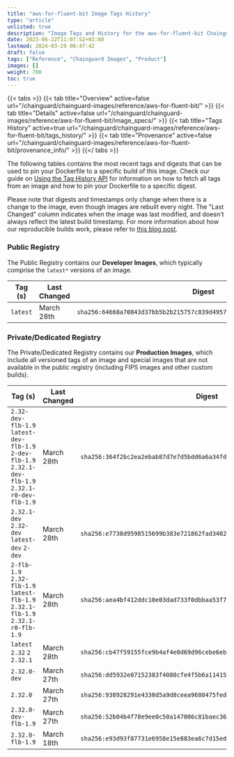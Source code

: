 ```yaml
---
title: "aws-for-fluent-bit Image Tags History"
type: "article"
unlisted: true
description: "Image Tags and History for the aws-for-fluent-bit Chainguard Image"
date: 2023-06-22T11:07:52+02:00
lastmod: 2024-03-29 00:47:42
draft: false
tags: ["Reference", "Chainguard Images", "Product"]
images: []
weight: 700
toc: true
---
```


{{< tabs >}}
{{< tab title="Overview" active=false url="/chainguard/chainguard-images/reference/aws-for-fluent-bit/" >}}
{{< tab title="Details" active=false url="/chainguard/chainguard-images/reference/aws-for-fluent-bit/image_specs/" >}}
{{< tab title="Tags History" active=true url="/chainguard/chainguard-images/reference/aws-for-fluent-bit/tags_history/" >}}
{{< tab title="Provenance" active=false url="/chainguard/chainguard-images/reference/aws-for-fluent-bit/provenance_info/" >}}
{{</ tabs >}}

The following tables contains the most recent tags and digests that can be used to pin your Dockerfile to a specific build of this image. Check our guide on [Using the Tag History API](/chainguard/chainguard-images/using-the-tag-history-api/) for information on how to fetch all tags from an image and how to pin your Dockerfile to a specific digest.

Please note that digests and timestamps only change when there is a change to the image, even though images are rebuilt every night. The "Last Changed" column indicates when the image was last modified, and doesn't always reflect the latest build timestamp. For more information about how our reproducible builds work, please refer to [this blog post](https://www.chainguard.dev/unchained/reproducing-chainguards-reproducible-image-builds).

### Public Registry
The Public Registry contains our **Developer Images**, which typically comprise the `latest*` versions of an image.

| Tag (s)   | Last Changed | Digest                                                                    |
|-----------|--------------|---------------------------------------------------------------------------|
|  `latest` | March 28th   | `sha256:64668a70843d37bb5b2b215757c839d49570e7be9610de38d3182791836ecd77` |


### Private/Dedicated Registry
The Private/Dedicated Registry contains our **Production Images**, which include all versioned tags of an image and special images that are not available in the public registry (including FIPS images and other custom builds).

| Tag (s)                                                                                               | Last Changed | Digest                                                                    |
|-------------------------------------------------------------------------------------------------------|--------------|---------------------------------------------------------------------------|
|  `2.32-dev-flb-1.9` `latest-dev-flb-1.9` `2-dev-flb-1.9` `2.32.1-dev-flb-1.9` `2.32.1-r0-dev-flb-1.9` | March 28th   | `sha256:364f2bc2ea2ebab87d7e7d5bdd6a6a34fdb2bdbcf7a2d5796dd25cce6fd4e147` |
|  `2.32.1-dev` `2.32-dev` `latest-dev` `2-dev`                                                         | March 28th   | `sha256:e7738d9598515699b383e721862fad3402d7387236806749ba28904bb34792d8` |
|  `2-flb-1.9` `2.32-flb-1.9` `latest-flb-1.9` `2.32.1-flb-1.9` `2.32.1-r0-flb-1.9`                     | March 28th   | `sha256:aea4bf412ddc10e03dad733f0dbbaa53f7509fd7f2b709efce28c5912abf2eac` |
|  `latest` `2.32` `2` `2.32.1`                                                                         | March 28th   | `sha256:cb47f59155fce9b4af4e0d69d96cebe6eb20cd972e1812c5f418885790b7e619` |
|  `2.32.0-dev`                                                                                         | March 27th   | `sha256:dd5932e07152383f4080cfe4f5b6a1141530d4fada394d2c40fd4567ea1e605a` |
|  `2.32.0`                                                                                             | March 27th   | `sha256:938928291e4330d5a9d8ceea9680475fedfdab8e1337ec62078293ecd0058bea` |
|  `2.32.0-dev-flb-1.9`                                                                                 | March 27th   | `sha256:52b04b4f78e9ee0c50a147006c81baec3602fa34e8c07a39c92b540a9f204e96` |
|  `2.32.0-flb-1.9`                                                                                     | March 18th   | `sha256:e93d93f87731e6958e15e883ea6c7d15ed3444655bfbea249c3d9b21f8ab3072` |

